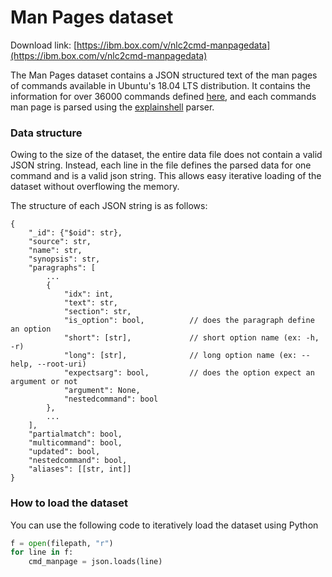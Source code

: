 # Man Pages dataset

Download link: [https://ibm.box.com/v/nlc2cmd-manpagedata](https://ibm.box.com/v/nlc2cmd-manpagedata)


The Man Pages dataset contains a JSON structured text of the man pages of commands available in 
Ubuntu's 18.04 LTS distribution. It contains the information for over 36000 commands defined 
[here](http://manpages.ubuntu.com/manpages/bionic/), and each commands man page is parsed using the 
[explainshell](https://github.com/idank/explainshell) parser.


### Data structure

Owing to the size of the dataset, the entire data file does not contain a valid JSON string. Instead,
each line in the file defines the parsed data for one command and is a valid json string. This allows
easy iterative loading of the dataset without overflowing the memory.

The structure of each JSON string is as follows:

```
{
    "_id": {"$oid": str}, 
    "source": str,
    "name": str,            
    "synopsis": str,         
    "paragraphs": [         
        ...
        {
            "idx": int, 
            "text": str, 
            "section": str, 
            "is_option": bool,          // does the paragraph define an option
            "short": [str],             // short option name (ex: -h, -r)
            "long": [str],              // long option name (ex: --help, --root-uri)
            "expectsarg": bool,         // does the option expect an argument or not
            "argument": None, 
            "nestedcommand": bool
        },
        ... 
    ], 
    "partialmatch": bool, 
    "multicommand": bool, 
    "updated": bool, 
    "nestedcommand": bool,
    "aliases": [[str, int]]
}

```


### How to load the dataset

You can use the following code to iteratively load the dataset using Python

```python
f = open(filepath, "r")
for line in f:
    cmd_manpage = json.loads(line)
```